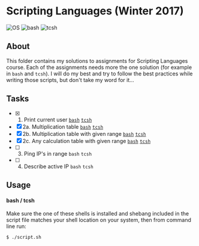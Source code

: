 # Scripting Languages (Winter 2017)
![OS](https://img.shields.io/badge/macOS-v10.13-orange.svg)
![bash](https://img.shields.io/badge/bash-v4.4-green.svg)
![tcsh](https://img.shields.io/badge/tcsh-v6.18.01-blue.svg)

## About

This folder contains my solutions to assignments for Scripting Languages course. Each of the assignments needs more the one solution (for example in `bash` and `tcsh`). I will do my best and try to follow the best practices while writing those scripts, but don't take my word for it...

## Tasks

- [x] 1. Print current user [`bash`](whoami.bash) [`tcsh`](whoami.tcsh)
- [x] 2a. Multiplication table [`bash`](multiplication-table.bash) [`tcsh`](multiplication-table.tcsh)
- [x] 2b. Multiplication table with given range [`bash`](multiplication-table-in-range.bash) [`tcsh`](multiplication-table-in-range.tcsh)
- [x] 2c. Any calculation table with given range [`bash`](calculation-table-in-range.bash) [`tcsh`](calculation-table-in-range.tcsh)
- [ ] 3. Ping IP's in range `bash` `tcsh`
- [ ] 4. Describe active IP `bash` `tcsh`

## Usage

#### bash / tcsh

Make sure the one of these shells is installed and shebang included in the script file matches your shell location on your system, then from command line run:

```
$ ./script.sh
```
